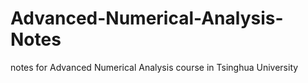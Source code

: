 # Advanced-Numerical-Analysis-Notes
notes for Advanced Numerical Analysis course in Tsinghua University
